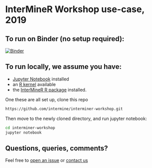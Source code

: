 # InterMineR Workshop use-case, 2019

## To run on Binder (no setup required):

[![Binder](https://mybinder.org/badge_logo.svg)](https://mybinder.org/v2/gh/intermine/interminer-workshop/master)

## To run locally, we assume you have:

- [Jupyter Notebook](https://jupyter.readthedocs.io/en/latest/install.html) installed
- an [R kernel](https://irkernel.github.io/installation/) available
- the [InterMineR R package](https://bioconductor.org/packages/release/bioc/html/InterMineR.html) installed. 

One these are all set up, clone this repo

```bash
https://github.com/intermine/interminer-workshop.git
```

Then move to the newly cloned directory, and run jupyter notebook: 

```bash
cd interminer-workshop
jupyter notebook
```

## Questions, queries, comments?

Feel free to [open an issue](https://github.com/intermine/interminer-workshop/issues) or [contact us](http://intermine.org/contact/)
